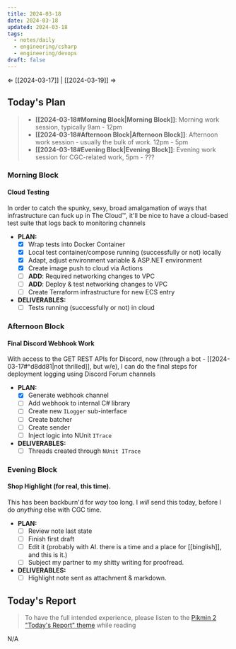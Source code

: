 ```yaml
---
title: 2024-03-18
date: 2024-03-18
updated: 2024-03-18
tags:
  - notes/daily
  - engineering/csharp
  - engineering/devops
draft: false
---
```

⇐ [[2024-03-17]] |  [[2024-03-19]] ⇒

## Today's Plan

> - **[[2024-03-18#Morning Block|Morning Block]]**: Morning work session, typically 9am - 12pm
> - **[[2024-03-18#Afternoon Block|Afternoon Block]]**: Afternoon work session - usually the bulk of work. 12pm - 5pm
> - **[[2024-03-18#Evening Block|Evening Block]]**: Evening work session for CGC-related work, 5pm - ???

### Morning Block

#### Cloud Testing

In order to catch the spunky, sexy, broad amalgamation of ways that infrastructure can fuck up in The Cloud™, it'll be nice to have a cloud-based test suite that logs back to monitoring channels

- **PLAN:** 
	- [x] Wrap tests into Docker Container
	- [x] Local test container/compose running (successfully or not) locally
	- [x] Adapt, adjust environment variable & ASP.NET environment
	- [x] Create image push to cloud via Actions
	- [ ] **ADD**: Required networking changes to VPC
	- [ ] **ADD**: Deploy & test networking changes to VPC
	- [ ] Create Terraform infrastructure for new ECS entry
- **DELIVERABLES:** 
	- [ ] Tests running (successfully or not) in cloud

### Afternoon Block

#### Final Discord Webhook Work

With access to the GET REST APIs for Discord, now (through a bot - [[2024-03-17#^d8dd81|not thrilled]], but w/e), I can do the final steps for deployment logging using Discord Forum channels

- **PLAN:** 
	- [x] Generate webhook channel
	- [ ] Add webhook to internal C# library
	- [ ] Create new `ILogger` sub-interface
	- [ ] Create batcher
	- [ ] Create sender
	- [ ] Inject logic into NUnit `ITrace`
- **DELIVERABLES:** 
	- [ ] Threads created through `NUnit ITrace`

### Evening Block

#### Shop Highlight (for real, this time).

This has been backburn'd for *way* too long. I *will* send this today, before I do *anything* else with CGC time.

- **PLAN:** 
	- [ ] Review note last state
	- [ ] Finish first draft
	- [ ] Edit it (probably with AI. there is a time and a place for [[binglish]], and this is it.)
	- [ ] Subject my partner to my shitty writing for proofread.
- **DELIVERABLES:** 
	- [ ] Highlight note sent as attachment & markdown.

## Today's Report

> To have the full intended experience, please listen to the [Pikmin 2 "Today's Report" theme](https://www.youtube.com/watch?v=l1fCmKZnq3U&list=PLwyW5mbdZMGN8mGTqvDhsBs37SW4TkHcw&index=85) while reading

N/A

[^1]: [[caveat-lector|caveat lector]] — This is a daily note! I don't actively maintain any information in daily notes, so please be cautious in following any advice here.
[^2]: https://paullouth.com/higher-kinds-in-c-with-language-ext/ - some of the wackest type shit i've ever seen in my life